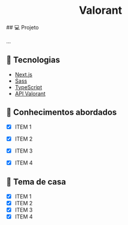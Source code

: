 <h1 align="center">
  Valorant
</h1>
## 💻 Projeto

...

## 🚀 Tecnologias

-  [Next.js](https://nextjs.org/)
-  [Sass](https://sass-lang.com/)
-  [TypeScript](https://www.typescriptlang.org/)
-  [API Valorant](https://valorant-api.com/)

## 📔 Conhecimentos abordados

- [x] ITEM 1
- [x] ITEM 2
- [x] ITEM 3
- [x] ITEM 4


## 📝 Tema de casa

- [x] ITEM 1
- [x] ITEM 2
- [x] ITEM 3
- [x] ITEM 4

<!-- ## 📺 Tutorial no Youtube

<a href="https://www.youtube.com/watch?v=6Ok-kUrBGp8" target="_blank">
 <img src="https://img.youtube.com/vi/6Ok-kUrBGp8/maxresdefault.jpg" width="100%" height="auto" />
</a> -->
